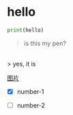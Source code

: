 # hello


~~~python
print(hello)
~~~

> is this my pen?
<br>
> yes, it is

<br>

[图片](https://tse3-mm.cn.bing.net/th/id/OIP-C.fwaR3U3mqDEY-656372SrAHaEw?dpr=3&pid=ImgDetMain
"house")

- [x] number-1
- [ ] number-2



